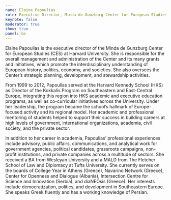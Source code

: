 ```yaml
---
name: Elaine Papoulias
role: Executive Director, Minda de Gunzburg Center for European Studies, Harvard University
keynote: false
moderator: true
show: true
panel: be
---
```


Elaine Papoulias is the executive director of the Minda de Gunzburg Center for European Studies (CES) at Harvard University. She is responsible for the overall management and administration of the Center and its many grants and initiatives, which promote the interdisciplinary understanding of European history, politics, economy, and societies. She also oversees the Center’s strategic planning, development, and stewardship activities.

From 1999 to 2012, Papoulias served at the Harvard Kennedy School (HKS) as Director of the Kokkalis Program on Southeastern and East-Central Europe, integrating this region into HKS academic and executive education programs, as well as co-curricular initiatives across the University. Under her leadership, the program became the school’s hallmark of Europe-focused activity and its regional model. Her academic and professional mentoring of students helped to support their success in building careers at high levels of government, international organizations, academia, civil society, and the private sector.

In addition to her career in academia, Papoulias’ professional experiences include advisory, public affairs, communications, and analytical work for government agencies, political candidates, grassroots campaigns, non-profit institutions, and private companies across a multitude of sectors. She received a BA from Wesleyan University and a MALD from The Fletcher School of Law and Diplomacy at Tufts University. She currently serves on the boards of College Year in Athens (Greece), Navarino Network (Greece), Center for Openness and Dialogue (Albania), Intersection Centre for Science and Innovation (Serbia), and diaNEOsis (Greece). Her interests include democratization, politics, and development in Southeastern Europe. She speaks Greek fluently and has a working knowledge of Persian.
